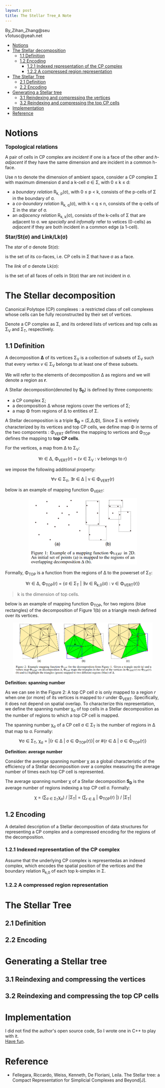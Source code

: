 ```yaml
---
layout: post
title: The Stellar Tree_A Note
---
```


<left>
By_Zihan_Zhang@seu<br/>
v1otusc@yeah.net
</left>

<!-- TOC -->

- [Notions](#notions)
- [The Stellar decomposition](#the-stellar-decomposition)
  - [1.1 Definition](#11-definition)
  - [1.2 Encoding](#12-encoding)
    - [1.2.1 Indexed representation of the CP complex](#121-indexed-representation-of-the-cp-complex)
    - [1.2.2 A compressed region representation](#122-a-compressed-region-representation)
- [The Stellar Tree](#the-stellar-tree)
  - [2.1 Definition](#21-definition)
  - [2.2 Encoding](#22-encoding)
- [Generating a Stellar tree](#generating-a-stellar-tree)
  - [3.1 Reindexing and compressing the vertices](#31-reindexing-and-compressing-the-vertices)
  - [3.2 Reindexing and compressing the top CP cells](#32-reindexing-and-compressing-the-top-cp-cells)
- [Implementation](#implementation)
- [Reference](#reference)

<!-- /TOC -->

# Notions

<big>**Topological relations**</big>

A pair of cells in CP complex are *incident* if one is a face of the other and *h-adjacent* if they have the same dimension and are incident in a common h-face.

Use n to denote the dimension of ambient space, consider a CP complex Σ with maximum dimension d and a k-cell σ ∈ Σ, with 0 ≤ k ≤ d: 

- a *boundary relation* R<sub>k, p</sub>(σ), with 0 ≤ p < k, consists of the p-cells of Σ in the boundary of σ.
- a *co-boundary relation* R<sub>k, q</sub>(σ), with k < q ≤ n, consists of the q-cells of Σ in the star of σ.
- an *adjacency relation* R<sub>k, k</sub>(σ), consists of the k-cells of Σ that are adjacent to σ. we *specially* and *infomally* refer to vetices (0-cells) as *adjacent* if they are both incident in a common edge (a 1-cell).

<big>**Star/St(σ) and Link/Lk(σ)**</big>

The *star* of σ denote St(σ):

is the set of its co-faces, i.e. CP cells in Σ that have σ as a face.

The *link* of σ denote Lk(σ):

is the set of all faces of cells in St(σ) thar are not incident in σ.

# The Stellar decomposition

Canonical Polytope (CP) complexes : a restricted class of cell complexes whose cells can be fully reconstructed by their set of vertices.

Denote a CP complex as Σ, and its ordered lists of vertices and top cells as Σ<sub>V</sub> and Σ<sub>T</sub>, respectively. 

## 1.1 Definition

A decomposition **∆** of its vertices Σ<sub>V</sub> is a collection of subsets of Σ<sub>V</sub> such that every vertex *v* ∈ Σ<sub>V</sub> belongs to at least one of these subsets.

We will refer to the elements of decomposition ∆ as regions and we will denote a region as **r**.

A Stellar decomposition(denoted by **S<sub>D</sub>**) is defined by three components:

- a CP complex Σ;
- a decomposition ∆ whose regions cover the vertices of Σ;
- a map Φ from regions of ∆ to entities of Σ.

A Stellar decomposition is a triple **S<sub>D</sub>** = (Σ,∆,Φ), Since Σ is entirely characterized by its vertices and top CP cells, we define map Φ in terms of the two components : Φ<sub>VERT</sub> defines the mapping to vertices and Φ<sub>TOP</sub> defines the mapping to **top CP cells**.

For the vertices, a map from ∆ to Σ<sub>V</sub>:

<center>
∀r ∈ ∆, Φ<sub>VERT</sub>(r) = {v ∈ Σ<sub>V</sub> : v belongs to r}
</center>

we impose the following additional property:

<center>
∀v ∈ Σ<sub>V</sub>, ∃r ∈ ∆ | v ∈ Φ<sub>VERT</sub>(r)
</center>

below is an example of mapping function Φ<sub>VERT</sub>:

<center>
<img src = "https://raw.githubusercontent.com/v1otusc/PicBed/master/vert_mapping_function.png" width = "70%">
</center>

Formally, Φ<sub>TOP</sub> is a function from the regions of ∆ to the powerset of Σ<sub>T</sub>:

<center>
∀r ∈ ∆, Φ<sub>TOP</sub>(r) = {σ ∈ Σ<sub>T</sub> | ∃v ∈ R<sub>k,0</sub>(σ) : v ∈ Φ<sub>VERT</sub>(r)}
</center>

> k is the dimension of top cells.

below is an example of mapping function Φ<sub>TOP</sub>, for two regions (blue rectangles) of the decomposition of Figure 1(b) on a triangle mesh defined over its vertices. 

<center>
<img src = "https://raw.githubusercontent.com/v1otusc/PicBed/master/topcells_mapping_function.png" width = "90%">
</center>

**Definition: spanning number**

As we can see in the Figure 2: A top CP cell σ is only mapped to a region *r* when one (or more) of its vertices is mapped to *r* under Φ<sub>VERT</sub>. Specifically, it does not depend on spatial overlap. To characterize this representation, we define the spanning number χ<sub>σ</sub> of top cells in a Stellar decomposition as the number of regions to which a top CP cell is mapped.

The spanning number χ<sub>σ</sub> of a CP cell σ ∈ Σ<sub>T</sub> is the number of regions in ∆ that map to σ. Formally:

<center>
∀σ ∈ Σ<sub>T</sub>, χ<sub>σ</sub> = |{r ∈ ∆ | σ ∈ Φ<sub>TOP</sub>(r)}| or #{r ∈ ∆ | σ ∈ Φ<sub>TOP</sub>(r)}
</center>

**Definition: average number**

Consider the average spanning number χ as a global characteristic of the efficiency of a Stellar decomposition over a complex measuring the average number of times each top CP cell is represented.

The average spanning number χ of a Stellar decomposition **S<sub>D</sub>** is the average number of regions indexing a top CP cell σ. Formally:

<center>
χ = (∑<sub>σ ∈ Σ<sub>T</sub></sub>χ<sub>σ</sub>) / |Σ<sub>T</sub>| = (∑<sub>r ∈ ∆</sub> | Φ<sub>TOP</sub>(r) |) / |Σ<sub>T</sub>|
</center>

## 1.2 Encoding

A detailed description of a Stellar decomposition of data structures for representing a CP complex and a compressed encoding for the regions of the decomposition.

### 1.2.1 Indexed representation of the CP complex

Assume that the underlying CP complex is representedas an indexed complex, which encodes the spatial position of the vertices and the boundary relation R<sub>k,0</sub> of each top k-simplex in Σ.



### 1.2.2 A compressed region representation



# The Stellar Tree


## 2.1 Definition


## 2.2 Encoding

# Generating a Stellar tree

## 3.1 Reindexing and compressing the vertices

## 3.2 Reindexing and compressing the top CP cells

# Implementation

I did not find the author's open source code, So I wrote one in C++ to play with it.<br/>
[Have fun]().

# Reference

- Fellegara, Riccardo, Weiss, Kenneth, De Floriani, Leila. The Stellar tree: a Compact Representation for Simplicial Complexes and Beyond[J].

